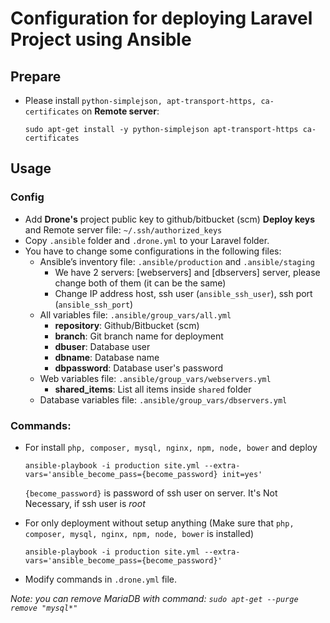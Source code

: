 # Configuration for deploying Laravel Project using Ansible

## Prepare

* Please install `python-simplejson, apt-transport-https, ca-certificates` on **Remote server**:

    ```
    sudo apt-get install -y python-simplejson apt-transport-https ca-certificates
    ```

## Usage

### Config

* Add **Drone's** project public key to github/bitbucket (scm) **Deploy keys** and Remote server file: `~/.ssh/authorized_keys`
* Copy `.ansible` folder and `.drone.yml` to your Laravel folder.
* You have to change some configurations in the following files:
    * Ansible’s inventory file: `.ansible/production` and `.ansible/staging`
        * We have 2 servers: [webservers] and [dbservers] server, please change both of them (it can be the same)
        * Change IP address host, ssh user (`ansible_ssh_user`), ssh port (`ansible_ssh_port`)
    * All variables file: `.ansible/group_vars/all.yml`
        * **repository**: Github/Bitbucket (scm)
        * **branch**: Git branch name for deployment
        * **dbuser**: Database user
        * **dbname**: Database name
        * **dbpassword**: Database user's password
    * Web variables file: `.ansible/group_vars/webservers.yml`
        * **shared_items**: List all items inside `shared` folder
    * Database variables file: `.ansible/group_vars/dbservers.yml`

### Commands:

* For install `php, composer, mysql, nginx, npm, node, bower` and deploy

    ```
    ansible-playbook -i production site.yml --extra-vars='ansible_become_pass={become_password} init=yes'
    ```

    `{become_password}` is password of ssh user on server. It's Not Necessary, if ssh user is _root_

* For only deployment without setup anything (Make sure that `php, composer, mysql, nginx, npm, node, bower` is installed)

    ```
    ansible-playbook -i production site.yml --extra-vars='ansible_become_pass={become_password}'
    ```

* Modify commands in `.drone.yml` file.

_Note: you can remove MariaDB with command: `sudo apt-get --purge remove "mysql*"`_